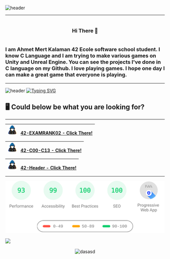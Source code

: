 ![header](https://capsule-render.vercel.app/api?type=wave&color=gradient&height=200&section=header&text=&fontSize=90)


---------

# <h3 align="center">Hi There 🐥</h3>

# <h3> I am Ahmet Mert Kalaman 42 Ecole software school student. I know C Language and I am trying to make various games on Unity and Unreal Engine. You can see the projects I've done in C language on my Github. I love playing games. I hope one day I can make a great game that everyone is playing. </h3>



-------

![header](https://capsule-render.vercel.app/api?type=wave&color=gradient&height=200&section=footer&text=&fontSize=90)
[![Typing SVG](https://readme-typing-svg.herokuapp.com?font=Fira+Code&pause=1000&color=1E307E85&center=false&vCenter=false&width=435&lines=Ahmet+Mert+Kalaman)](https://git.io/typing-svg)
## 🖥️ Could below be what you are looking for?
****************************
| <picture><img src = "https://github.com/0xAbdulKhalid/0xAbdulKhalid/raw/main/assets/mdImages/about_me.gif" width = 30px></picture>  &nbsp; [42-EXAMRANK02 - Click There!](https://github.com/ahkalama/42-EXAMRANK02)       | 
|-----------------------------------------| 

| <picture><img src = "https://github.com/0xAbdulKhalid/0xAbdulKhalid/raw/main/assets/mdImages/about_me.gif" width = 30px></picture>  &nbsp; [42-C00-C13 - Click There!](https://github.com/ahkalama/42-Piscine-C00-C13)       | 
|-----------------------------------------| 

| <picture><img src = "https://github.com/0xAbdulKhalid/0xAbdulKhalid/raw/main/assets/mdImages/about_me.gif" width = 30px></picture>  &nbsp; [42-Header - Click There!](https://github.com/ahkalama/42-HEADER)       | 
|-----------------------------------------| 
****************************

![](https://raw.githubusercontent.com/VishwaGauravIn/Images/f13849bc9989d66c67085313dd606ea978eff0f8/psi-gprm.svg)

![](https://quotes-github-readme.vercel.app/api?type=horizontal&theme=merko)


<p align="center"> <img src="https://komarev.com/ghpvc/?username=dasasd&label=Profile%20views&color=pink&style=flat" alt="dasasd" /> </p>

